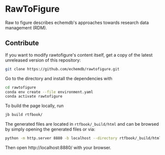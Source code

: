 # RawToFigure

Raw to figure describes echemdb's approaches towards research data management (RDM).

## Contribute

If you want to modify rawtofigure's content itself, get a copy of the latest
unreleased version of this repository:

```sh
git clone https://github.com/echemdb/rawtofigure.git
```

Go to the directory and install the dependencies with

```sh
cd rawtofigure
conda env create --file environment.yaml
conda activate rawtofigure
```

To build the page locally, run

```sh
jb build rtfbook/
```

<!--**Note:** The build requires internet access since data is pulled from
external repositories to evaluate the documentation content.-->

The generated files are located in `rtfbook/_build/html` and can be browsed
by simply opening the generated files or via:

```sh
python -m http.server 8880 -b localhost --directory rtfbook/_build/html
```

Then open http://localhost:8880/ with your browser.
